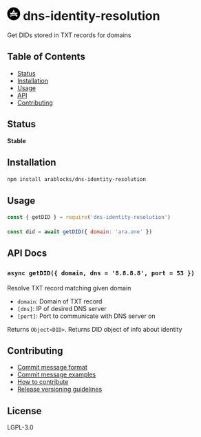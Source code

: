 <img src="https://github.com/arablocks/ara-module-template/blob/master/ara.png" width="30" height="30" /> dns-identity-resolution
========

Get DIDs stored in TXT records for domains

## Table of Contents
* [Status](#status)
* [Installation](#installation)
* [Usage](#usage)
* [API](#api)
* [Contributing](#contributing)

## Status
**Stable**

## Installation

`npm install arablocks/dns-identity-resolution`

## Usage
```js
const { getDID } = require('dns-identity-resolution')

const did = await getDID({ domain: 'ara.one' })
```

## API Docs

<a name="getDID"></a>
### `async getDID({ domain, dns = '8.8.8.8', port = 53 })`
Resolve TXT record matching given domain

- `domain`: Domain of TXT record
- `[dns]`: IP of desired DNS server
- `[port]`: Port to communicate with DNS server on

Returns `Object<DID>`. Returns DID object of info about identity

## Contributing
- [Commit message format](/.github/COMMIT_FORMAT.md)
- [Commit message examples](/.github/COMMIT_FORMAT_EXAMPLES.md)
- [How to contribute](/.github/CONTRIBUTING.md)
- [Release versioning guidelines](https://semver.org/)

## License
LGPL-3.0
